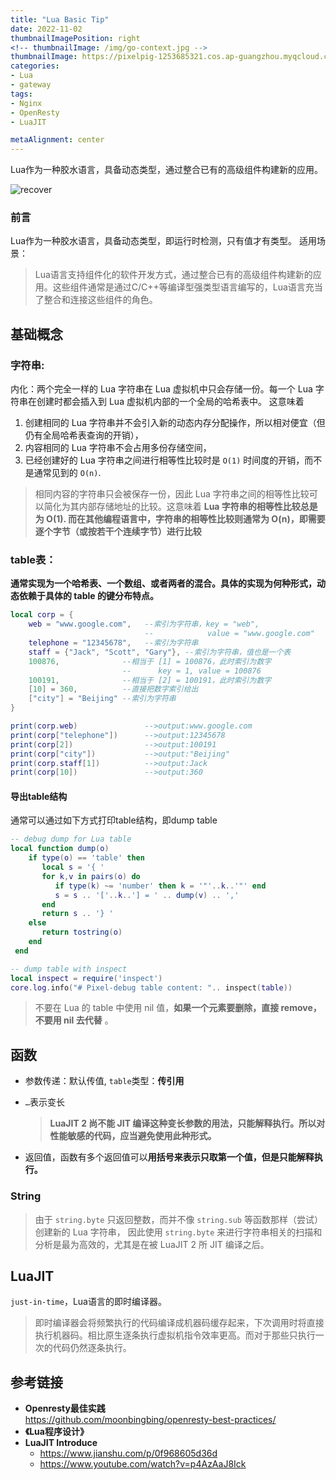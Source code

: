 ```yaml
---
title: "Lua Basic Tip"
date: 2022-11-02
thumbnailImagePosition: right
<!-- thumbnailImage: /img/go-context.jpg -->
thumbnailImage: https://pixelpig-1253685321.cos.ap-guangzhou.myqcloud.com/blog/Lua/glue.png
categories:
- Lua
- gateway
tags:
- Nginx
- OpenResty
- LuaJIT

metaAlignment: center
---
```


Lua作为一种胶水语言，具备动态类型，通过整合已有的高级组件构建新的应用。
<!--more-->
![recover](https://pixelpig-1253685321.cos.ap-guangzhou.myqcloud.com/blog/Lua/Lua-glue.png)

### 前言
Lua作为一种胶水语言，具备动态类型，即运行时检测，只有值才有类型。
适用场景：
> Lua语言支持组件化的软件开发方式，通过整合已有的高级组件构建新的应用。这些组件通常是通过C/C++等编译型强类型语言编写的，Lua语言充当了整合和连接这些组件的角色。

## 基础概念
### 字符串:

内化：两个完全一样的 Lua 字符串在 Lua 虚拟机中只会存储一份。每一个 Lua 字符串在创建时都会插入到 Lua 虚拟机内部的一个全局的哈希表中。 这意味着

1. 创建相同的 Lua 字符串并不会引入新的动态内存分配操作，所以相对便宜（但仍有全局哈希表查询的开销），
2. 内容相同的 Lua 字符串不会占用多份存储空间，
3. 已经创建好的 Lua 字符串之间进行相等性比较时是 `O(1)` 时间度的开销，而不是通常见到的 `O(n)`.

> 相同内容的字符串只会被保存一份，因此 Lua 字符串之间的相等性比较可以简化为其内部存储地址的比较。这意味着 **Lua 字符串的相等性比较总是为 O(1). 而在其他编程语言中，字符串的相等性比较则通常为 O(n)，即需要逐个字节（或按若干个连续字节）进行比较**
> 

### table表：
**通常实现为一个哈希表、一个数组、或者两者的混合。具体的实现为何种形式，动态依赖于具体的 table 的键分布特点。**

```lua
local corp = {
    web = "www.google.com",   --索引为字符串，key = "web",
                              --            value = "www.google.com"
    telephone = "12345678",   --索引为字符串
    staff = {"Jack", "Scott", "Gary"}, --索引为字符串，值也是一个表
    100876,              --相当于 [1] = 100876，此时索引为数字
                         --      key = 1, value = 100876
    100191,              --相当于 [2] = 100191，此时索引为数字
    [10] = 360,          --直接把数字索引给出
    ["city"] = "Beijing" --索引为字符串
}

print(corp.web)               -->output:www.google.com
print(corp["telephone"])      -->output:12345678
print(corp[2])                -->output:100191
print(corp["city"])           -->output:"Beijing"
print(corp.staff[1])          -->output:Jack
print(corp[10])               -->output:360
```

#### 导出table结构
通常可以通过如下方式打印table结构，即dump table
```lua
-- debug dump for Lua table
local function dump(o)
    if type(o) == 'table' then
       local s = '{ '
       for k,v in pairs(o) do
          if type(k) ~= 'number' then k = '"'..k..'"' end
          s = s .. '['..k..'] = ' .. dump(v) .. ','
       end
       return s .. '} '
    else
       return tostring(o)
    end
 end
```

```lua
-- dump table with inspect 
local inspect = require('inspect')
core.log.info("# Pixel-debug table content: ".. inspect(table))
```

> 不要在 Lua 的 table 中使用 nil 值，**如果一个元素要删除，直接 remove，不要用 nil 去代替**
。
> 

## 函数

- 参数传递：默认传值, `table`类型：**传引用**
- `…`表示变长
    
    > **LuaJIT 2 尚不能 JIT 编译这种变长参数的用法，只能解释执行。所以对性能敏感的代码，应当避免使用此种形式。**
    > 
- 返回值，函数有多个返回值可以**用括号来表示只取第一个值，但是只能解释执行。**

### String

> 由于 `string.byte` 只返回整数，而并不像 `string.sub` 等函数那样（尝试）创建新的 Lua 字符串， 因此使用 `string.byte` 来进行字符串相关的扫描和分析是最为高效的，尤其是在被 LuaJIT 2 所 JIT 编译之后。
> 


## LuaJIT
`just-in-time`，Lua语言的即时编译器。
> 即时编译器会将频繁执行的代码编译成机器码缓存起来，下次调用时将直接执行机器码。相比原生逐条执行虚拟机指令效率更高。而对于那些只执行一次的代码仍然逐条执行。

## 参考链接
- **Openresty最佳实践**  
https://github.com/moonbingbing/openresty-best-practices/  
- **《Lua程序设计》**  
- **LuaJIT Introduce**  
  - https://www.jianshu.com/p/0f968605d36d  
  - https://www.youtube.com/watch?v=p4AzAaJ8Ick  